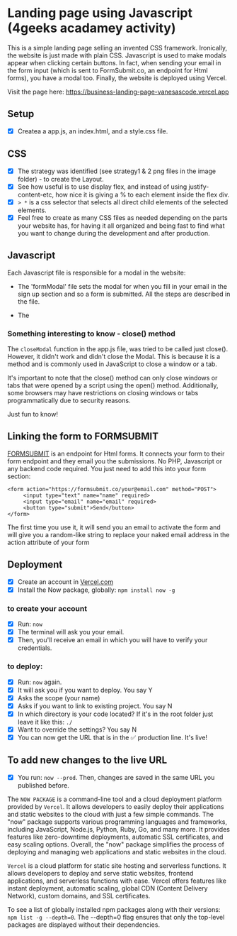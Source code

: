 # Landing page using Javascript (4geeks acadamey activity)

This is a simple landing page selling an invented CSS framework. Ironically, the website is just made with plain CSS. Javascript is used to make modals appear when clicking certain buttons. In fact, when sending your email in the form input (which is sent to FormSubmit.co, an endpoint for Html forms), you have a modal too. Finally, the website is deployed using Vercel.

Visit the page here: https://business-landing-page-vanesascode.vercel.app

## Setup

- [x] Createa a app.js, an index.html, and a style.css file.

## CSS

- [x] The strategy was identified (see strategy1 & 2 png files in the image folder) - to create the Layout.
- [x] See how useful is to use display flex, and instead of using justify-content-etc, how nice it is giving a % to each element inside the flex div.
- [x] `> *` is a css selector that selects all direct child elements of the selected elements.
- [x] Feel free to create as many CSS files as needed depending on the parts your website has, for having it all organized and being fast to find what you want to change during the development and after production.

## Javascript

Each Javascript file is responsible for a modal in the website:

- The 'formModal' file sets the modal for when you fill in your email in the sign up section and so a form is submitted. All the steps are described in the file.

- The

### Something interesting to know - close() method

The `closeModal` function in the app.js file, was tried to be called just close(). However, it didn't work and didn't close the Modal. This is because it is a method and is commonly used in JavaScript to close a window or a tab.

It's important to note that the close() method can only close windows or tabs that were opened by a script using the open() method. Additionally, some browsers may have restrictions on closing windows or tabs programmatically due to security reasons.

Just fun to know!

## Linking the form to FORMSUBMIT

[FORMSUBMIT](https://formsubmit.co/) is an endpoint for Html forms. It connects your form to their form endpoint and they email you the submissions. No PHP, Javascript or any backend code required. You just need to add this into your form section:

```
<form action="https://formsubmit.co/your@email.com" method="POST">
     <input type="text" name="name" required>
     <input type="email" name="email" required>
     <button type="submit">Send</button>
</form>
```

The first time you use it, it will send you an email to activate the form and will give you a random-like string to replace your naked email address in the action attribute of your form

## Deployment

- [x] Create an account in [Vercel.com](https://vercel.com)
- [x] Install the Now package, globally: `npm install now -g`

### to create your account

- [x] Run: `now`
- [x] The terminal will ask you your email.
- [x] Then, you'll receive an email in which you will have to verify your credentials.

### to deploy:

- [x] Run: `now` again.
- [x] It will ask you if you want to deploy. You say Y
- [x] Asks the scope (your name)
- [x] Asks if you want to link to existing project. You say N
- [x] In which directory is your code located? If it's in the root folder just leave it like this: `./`
- [x] Want to override the settings? You say N
- [x] You can now get the URL that is in the ✅ production line. It's live!

## To add new changes to the live URL

-[x] You run: `now --prod`. Then, changes are saved in the same URL you published before.

The `NOW PACKAGE` is a command-line tool and a cloud deployment platform provided by `Vercel`. It allows developers to easily deploy their applications and static websites to the cloud with just a few simple commands. The "now" package supports various programming languages and frameworks, including JavaScript, Node.js, Python, Ruby, Go, and many more. It provides features like zero-downtime deployments, automatic SSL certificates, and easy scaling options. Overall, the "now" package simplifies the process of deploying and managing web applications and static websites in the cloud.

`Vercel` is a cloud platform for static site hosting and serverless functions. It allows developers to deploy and serve static websites, frontend applications, and serverless functions with ease. Vercel offers features like instant deployment, automatic scaling, global CDN (Content Delivery Network), custom domains, and SSL certificates.

To see a list of globally installed npm packages along with their versions: `npm list -g --depth=0`. The --depth=0 flag ensures that only the top-level packages are displayed without their dependencies.

